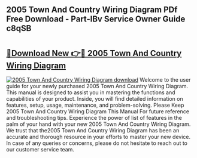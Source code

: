 ## 2005 Town And Country Wiring Diagram PDf Free Download - Part-lBv Service Owner Guide c8qSB

# <h2><a href="http://dfk2xl6.blite.top/?on=2005+Town+And+Country+Wiring+Diagram">🔗Download New 👉🔴 2005 Town And Country Wiring Diagram</a></h2>

[![2005 Town And Country Wiring Diagram download](https://i.imgur.com/lujVjoI.png)](http://dfk2xl6.blite.top/?on=2005+Town+And+Country+Wiring+Diagram)
Welcome to the user guide for your newly purchased 2005 Town And Country Wiring Diagram. This manual is designed to assist you in mastering the functions and capabilities of your product. Inside, you will find detailed information on features, setup, usage, maintenance, and problem-solving. Please Keep 2005 Town And Country Wiring Diagram This Manual For future reference and troubleshooting tips. Experience the power of list of features in the palm of your hand with your new 2005 Town And Country Wiring Diagram. We trust that the2005 Town And Country Wiring Diagram has been an accurate and thorough resource in your efforts to master your new device. In case of any queries or concerns, please do not hesitate to reach out to our customer service team.
